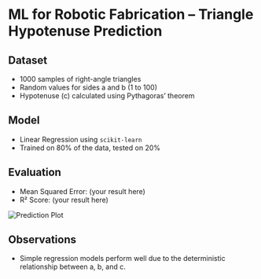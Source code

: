 # ML for Robotic Fabrication – Triangle Hypotenuse Prediction

## Dataset
- 1000 samples of right-angle triangles
- Random values for sides a and b (1 to 100)
- Hypotenuse (c) calculated using Pythagoras’ theorem

## Model
- Linear Regression using `scikit-learn`
- Trained on 80% of the data, tested on 20%

## Evaluation
- Mean Squared Error: (your result here)
- R² Score: (your result here)

![Prediction Plot](data/prediction_plot.png)

## Observations
- Simple regression models perform well due to the deterministic relationship between a, b, and c.

